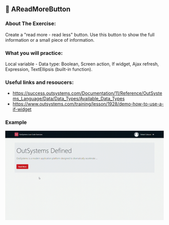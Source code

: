 ## :ledger: AReadMoreButton

### About The Exercise:

Create a "read more - read less" button.  Use this button to show the full information or a small piece of information.

### What you will practice:

Local variable - Data type: Boolean, Screen action, If widget, Ajax refresh, Expression, TextEllipsis (built-in function).

### Useful links and resoucers:

- https://success.outsystems.com/Documentation/11/Reference/OutSystems_Language/Data/Data_Types/Available_Data_Types
- https://www.outsystems.com/training/lesson/1928/demo-how-to-use-a-if-widget

### Example
![](./Samples/ReadMoreReadLess.gif)
